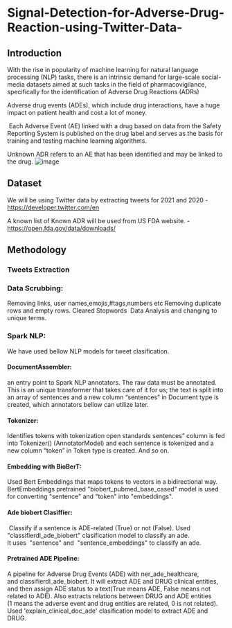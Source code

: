 # Signal-Detection-for-Adverse-Drug-Reaction-using-Twitter-Data-

## Introduction 

With the rise in popularity of machine learning for natural language processing (NLP) tasks, there is an intrinsic demand for large-scale social-media datasets aimed at such tasks in the field of pharmacovigilance, specifically for the identification of Adverse Drug Reactions (ADRs)

Adverse drug events (ADEs), which include drug interactions, have a huge impact on patient health and cost a lot of money.

 Each Adverse Event (AE) linked with a drug based on data from the Safety Reporting System is published on the drug label and serves as the basis for training and testing machine learning algorithms.

Unknown ADR refers to an AE that has been identified and may be linked to the drug.
![image](https://user-images.githubusercontent.com/60420184/146589317-fa43ccf4-16d5-4ca8-8f8c-b9a6c2075c3c.png)


## Dataset

We will be using Twitter data by extracting tweets for 2021 and 2020 - https://developer.twitter.com/en

A known list of Known ADR will be used from US FDA website. - https://open.fda.gov/data/downloads/

## Methodology

### Tweets Extraction
### Data Scrubbing:
Removing links, user names,emojis,#tags,numbers etc
Removing duplicate rows and empty rows.
Cleared Stopwords 
Data Analysis and changing to unique terms.
### Spark NLP:
We have used bellow NLP models for tweet clasification.
#### DocumentAssembler:
an entry point to Spark NLP annotators.
The raw data must be annotated. This is an unique transformer that takes care of it for us; the text is split into an array of sentences and a new column “sentences” in Document type is created, which annotators bellow can utilize later.
#### Tokenizer:
Identifies tokens with tokenization open standards
sentences” column is fed into Tokenizer() (AnnotatorModel) and each sentence is tokenized and a new column “token” in Token type is created. And so on.
#### Embedding with BioBerT:
Used Bert Embeddings that maps tokens to vectors in a bidirectional way.
BertEmbeddings pretrained "biobert_pubmed_base_cased" model is used for converting "sentence" and "token" into "embeddings".
#### Ade biobert Clasiffier:
 Classify if a sentence is ADE-related (True) or not (False).
Used "classifierdl_ade_biobert" clasification model to classify an ade.
It uses  "sentence" and  "sentence_embeddings" to classify an ade.
#### Pretrained ADE Pipeline:
A pipeline for Adverse Drug Events (ADE) with ner_ade_healthcare, and classifierdl_ade_biobert. It will extract ADE and DRUG clinical entities, and then assign ADE status to a text(True means ADE, False means not related to ADE). Also extracts relations between DRUG and ADE entities (1 means the adverse event and drug entities are related, 0 is not related).
Used 'explain_clinical_doc_ade' clasification model to extract ADE and DRUG.


